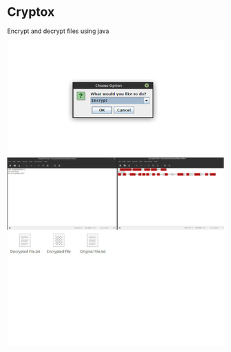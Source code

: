 # Cryptox
Encrypt and decrypt files using java

![alt text](https://github.com/robertstandev/Cryptox/blob/main/README/Images/Options.jpeg)
![alt text](https://raw.githubusercontent.com/robertstandev/Cryptox/main/README/Images/Result1.jpeg)
![alt text](https://github.com/robertstandev/Cryptox/blob/main/README/Images/Result2.jpeg)
